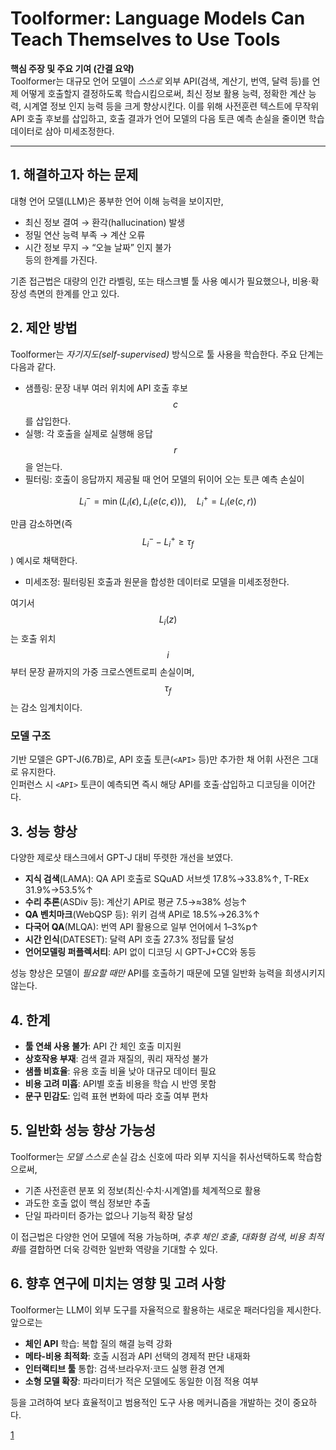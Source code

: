 # Toolformer: Language Models Can Teach Themselves to Use Tools

**핵심 주장 및 주요 기여 (간결 요약)**  
Toolformer는 대규모 언어 모델이 *스스로* 외부 API(검색, 계산기, 번역, 달력 등)를 언제 어떻게 호출할지 결정하도록 학습시킴으로써, 최신 정보 활용 능력, 정확한 계산 능력, 시계열 정보 인지 능력 등을 크게 향상시킨다. 이를 위해 사전훈련 텍스트에 무작위 API 호출 후보를 삽입하고, 호출 결과가 언어 모델의 다음 토큰 예측 손실을 줄이면 학습 데이터로 삼아 미세조정한다.  

---  

## 1. 해결하고자 하는 문제  
대형 언어 모델(LLM)은 풍부한 언어 이해 능력을 보이지만,  
-  최신 정보 결여 → 환각(hallucination) 발생  
-  정밀 연산 능력 부족 → 계산 오류  
-  시간 정보 무지 → “오늘 날짜” 인지 불가  
등의 한계를 가진다.  

기존 접근법은 대량의 인간 라벨링, 또는 태스크별 툴 사용 예시가 필요했으나, 비용·확장성 측면의 한계를 안고 있다.  

## 2. 제안 방법  
Toolformer는 *자기지도(self-supervised)* 방식으로 툴 사용을 학습한다. 주요 단계는 다음과 같다.  

-  샘플링: 문장 내부 여러 위치에 API 호출 후보 $$c$$를 삽입한다.  
-  실행: 각 호출을 실제로 실행해 응답 $$r$$을 얻는다.  
-  필터링: 호출이 응답까지 제공될 때 언어 모델의 뒤이어 오는 토큰 예측 손실이  

$$
L_i^-= \min\bigl(L_i(\epsilon),\,L_i(e(c,\epsilon))\bigr),\quad
L_i^+=L_i\bigl(e(c,r)\bigr)
$$  

만큼 감소하면(즉 $$L_i^- - L_i^+ \ge \tau_f$$) 예시로 채택한다.  
-  미세조정: 필터링된 호출과 원문을 합성한 데이터로 모델을 미세조정한다.  

여기서 $$L_i(z)$$는 호출 위치 $$i$$부터 문장 끝까지의 가중 크로스엔트로피 손실이며, $$\tau_f$$는 감소 임계치이다.  

### 모델 구조  
기반 모델은 GPT-J(6.7B)로, API 호출 토큰(`<API>` 등)만 추가한 채 어휘 사전은 그대로 유지한다.  
인퍼런스 시 `<API>` 토큰이 예측되면 즉시 해당 API를 호출·삽입하고 디코딩을 이어간다.  

## 3. 성능 향상  
다양한 제로샷 태스크에서 GPT-J 대비 뚜렷한 개선을 보였다.  
- **지식 검색**(LAMA): QA API 호출로 SQuAD 서브셋 17.8%→33.8%↑, T-REx 31.9%→53.5%↑  
- **수리 추론**(ASDiv 등): 계산기 API로 평균 7.5→≈38% 성능↑  
- **QA 벤치마크**(WebQSP 등): 위키 검색 API로 18.5%→26.3%↑  
- **다국어 QA**(MLQA): 번역 API 활용으로 일부 언어에서 1–3%p↑  
- **시간 인식**(DATESET): 달력 API 호출 27.3% 정답률 달성  
- **언어모델링 퍼플렉서티**: API 없이 디코딩 시 GPT-J+CC와 동등  

성능 향상은 모델이 *필요할 때만* API를 호출하기 때문에 모델 일반화 능력을 희생시키지 않는다.  

## 4. 한계  
-  **툴 연쇄 사용 불가**: API 간 체인 호출 미지원  
-  **상호작용 부재**: 검색 결과 재질의, 쿼리 재작성 불가  
-  **샘플 비효율**: 유용 호출 비율 낮아 대규모 데이터 필요  
-  **비용 고려 미흡**: API별 호출 비용을 학습 시 반영 못함  
-  **문구 민감도**: 입력 표현 변화에 따라 호출 여부 편차  

## 5. 일반화 성능 향상 가능성  
Toolformer는 *모델 스스로* 손실 감소 신호에 따라 외부 지식을 취사선택하도록 학습함으로써,  
-  기존 사전훈련 분포 외 정보(최신·수치·시계열)를 체계적으로 활용  
-  과도한 호출 없이 핵심 정보만 추출  
-  단일 파라미터 증가는 없으나 기능적 확장 달성  

이 접근법은 다양한 언어 모델에 적용 가능하며, *추후 체인 호출*, *대화형 검색*, *비용 최적화*를 결합하면 더욱 강력한 일반화 역량을 기대할 수 있다.  

## 6. 향후 연구에 미치는 영향 및 고려 사항  
Toolformer는 LLM이 외부 도구를 자율적으로 활용하는 새로운 패러다임을 제시한다. 앞으로는  
-  **체인 API** 학습: 복합 질의 해결 능력 강화  
-  **메타-비용 최적화**: 호출 시점과 API 선택의 경제적 판단 내재화  
-  **인터랙티브 툴** 통합: 검색·브라우저·코드 실행 환경 연계  
-  **소형 모델 확장**: 파라미터가 적은 모델에도 동일한 이점 적용 여부  

등을 고려하여 보다 효율적이고 범용적인 도구 사용 메커니즘을 개발하는 것이 중요하다.

[1](https://ppl-ai-file-upload.s3.amazonaws.com/web/direct-files/attachments/22370781/24d30ffe-2715-49db-850d-37a9b509a9f5/2302.04761v1.pdf)
